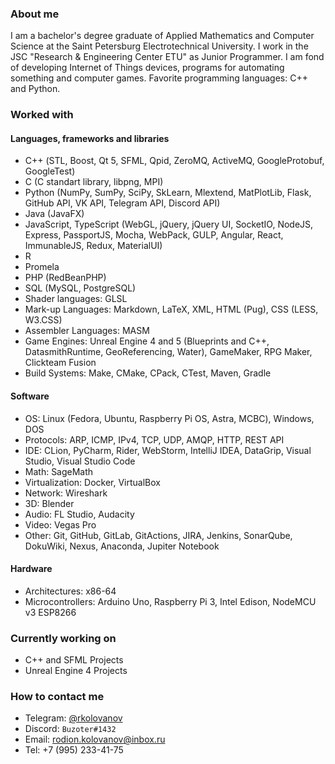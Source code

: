 ### About me

I am a bachelor's degree graduate of Applied Mathematics and Computer Science at the Saint Petersburg Electrotechnical University.
I work in the JSC "Research & Engineering Center ETU" as Junior Programmer.
I am fond of developing Internet of Things devices, programs for automating something and computer games.
Favorite programming languages: C++ and Python.


### Worked with

#### Languages, frameworks and libraries

- С++ (STL, Boost, Qt 5, SFML, Qpid, ZeroMQ, ActiveMQ, GoogleProtobuf, GoogleTest)
- C (C standart library, libpng, MPI)
- Python (NumPy, SumPy, SciPy, SkLearn, Mlextend, MatPlotLib, Flask, GitHub API, VK API, Telegram API, Discord API)
- Java (JavaFX)
- JavaScript, TypeScript (WebGL, jQuery, jQuery UI, SocketIO, NodeJS, Express, PassportJS, Mocha, WebPack, GULP, Angular, React, ImmunableJS, Redux, MaterialUI)
- R
- Promela
- PHP (RedBeanPHP)
- SQL (MySQL, PostgreSQL)
- Shader languages: GLSL
- Mark-up Languages: Markdown, LaTeX, XML, HTML (Pug), CSS (LESS, W3.CSS)
- Assembler Languages: MASM
- Game Engines: Unreal Engine 4 and 5 (Blueprints and C++, DatasmithRuntime, GeoReferencing, Water), GameMaker, RPG Maker, Clickteam Fusion
- Build Systems: Make, CMake, CPack, CTest, Maven, Gradle

#### Software

- OS: Linux (Fedora, Ubuntu, Raspberry Pi OS, Astra, МСВС), Windows, DOS
- Protocols: ARP, ICMP, IPv4, TCP, UDP, AMQP, HTTP, REST API
- IDE: CLion, PyCharm, Rider, WebStorm, IntelliJ IDEA, DataGrip, Visual Studio, Visual Studio Code
- Math: SageMath
- Virtualization: Docker, VirtualBox
- Network: Wireshark
- 3D: Blender
- Audio: FL Studio, Audacity
- Video: Vegas Pro
- Other: Git, GitHub, GitLab, GitActions, JIRA, Jenkins, SonarQube, DokuWiki, Nexus, Anaconda, Jupiter Notebook

#### Hardware

- Architectures: x86-64
- Microcontrollers: Arduino Uno, Raspberry Pi 3, Intel Edison, NodeMCU v3 ESP8266


### Currently working on

- C++ and SFML Projects
- Unreal Engine 4 Projects


### How to contact me

- Telegram: [@rkolovanov](https://t.me/rkolovanov)
- Discord: `Buzoter#1432`
- Email: rodion.kolovanov@inbox.ru
- Tel: +7 (995) 233-41-75
